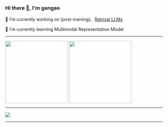 ### Hi there 👋, I'm gangao

  🔭 I’m currently working on [post-training]、[Retrival LLMs](https:github.com/iGangao/QAsystem)
  
  🌱 I’m currently learning Multimodal Representation Model
<!--
**iGangao/iGangao** is a ✨ _special_ ✨ repository because its `README.md` (this file) appears on your GitHub profile.

Here are some ideas to get you started:

- 🔭 I’m currently working on ...
- 🌱 I’m currently learning ...
- 👯 I’m looking to collaborate on ...
- 🤔 I’m looking for help with ...
- 💬 Ask me about ...
- 📫 How to reach me: ...
- 😄 Pronouns: ...
- ⚡ Fun fact: ...
-->

---

<div>
<img height=200px align="center" src="https://github-readme-stats.vercel.app/api?username=iGangao&show_icons=true&title_color=fff&icon_color=79ff97&text_color=9f9f9f&bg_color=151515" />
<img height=200px align="center" src="https://github-readme-stats-git-masterrstaa-rickstaa.vercel.app/api/top-langs/?username=iGangao&show_icons=true&title_color=fff&icon_color=79ff97&text_color=9f9f9f&bg_color=151515" />
</div>

---

![](https://komarev.com/ghpvc/?username=iGangao&style=for-the-badge)

--- 
